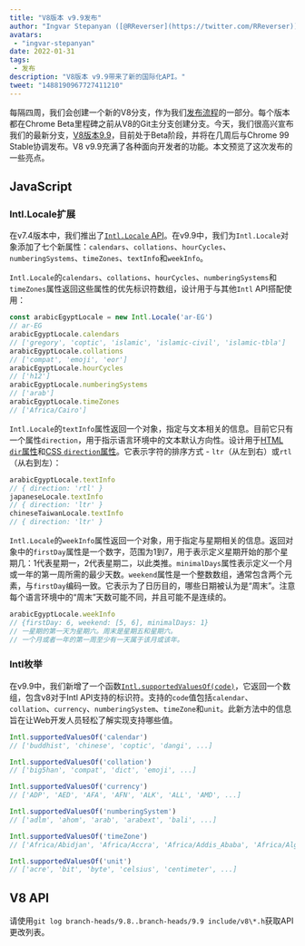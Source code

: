 ```yaml
---
title: "V8版本 v9.9发布"
author: "Ingvar Stepanyan ([@RReverser](https://twitter.com/RReverser)), 达到99%的完成度"
avatars: 
 - "ingvar-stepanyan"
date: 2022-01-31
tags: 
 - 发布
description: "V8版本 v9.9带来了新的国际化API。"
tweet: "1488190967727411210"
---
```

每隔四周，我们会创建一个新的V8分支，作为我们[发布流程](https://v8.dev/docs/release-process)的一部分。每个版本都在Chrome Beta里程碑之前从V8的Git主分支创建分支。今天，我们很高兴宣布我们的最新分支，[V8版本9.9](https://chromium.googlesource.com/v8/v8.git/+log/branch-heads/9.9)，目前处于Beta阶段，并将在几周后与Chrome 99 Stable协调发布。V8 v9.9充满了各种面向开发者的功能。本文预览了这次发布的一些亮点。

<!--truncate-->
## JavaScript

### Intl.Locale扩展

在v7.4版本中，我们推出了[`Intl.Locale` API](https://v8.dev/blog/v8-release-74#intl.locale)。在v9.9中，我们为`Intl.Locale`对象添加了七个新属性：`calendars`、`collations`、`hourCycles`、`numberingSystems`、`timeZones`、`textInfo`和`weekInfo`。

`Intl.Locale`的`calendars`、`collations`、`hourCycles`、`numberingSystems`和`timeZones`属性返回这些属性的优先标识符数组，设计用于与其他`Intl` API搭配使用：

```js
const arabicEgyptLocale = new Intl.Locale('ar-EG')
// ar-EG
arabicEgyptLocale.calendars
// ['gregory', 'coptic', 'islamic', 'islamic-civil', 'islamic-tbla']
arabicEgyptLocale.collations
// ['compat', 'emoji', 'eor']
arabicEgyptLocale.hourCycles
// ['h12']
arabicEgyptLocale.numberingSystems
// ['arab']
arabicEgyptLocale.timeZones
// ['Africa/Cairo']
```

`Intl.Locale`的`textInfo`属性返回一个对象，指定与文本相关的信息。目前它只有一个属性`direction`，用于指示语言环境中的文本默认方向性。设计用于[HTML `dir`属性](https://developer.mozilla.org/en-US/docs/Web/HTML/Global_attributes/dir)和[CSS `direction`属性](https://developer.mozilla.org/en-US/docs/Web/CSS/direction)。它表示字符的排序方式 - `ltr`（从左到右）或`rtl`（从右到左）：

```js
arabicEgyptLocale.textInfo
// { direction: 'rtl' }
japaneseLocale.textInfo
// { direction: 'ltr' }
chineseTaiwanLocale.textInfo
// { direction: 'ltr' }
```

`Intl.Locale`的`weekInfo`属性返回一个对象，用于指定与星期相关的信息。返回对象中的`firstDay`属性是一个数字，范围为1到7，用于表示定义星期开始的那个星期几：1代表星期一，2代表星期二，以此类推。`minimalDays`属性表示定义一个月或一年的第一周所需的最少天数。`weekend`属性是一个整数数组，通常包含两个元素，与`firstDay`编码一致。它表示为了日历目的，哪些日期被认为是“周末”。注意每个语言环境中的“周末”天数可能不同，并且可能不是连续的。

```js
arabicEgyptLocale.weekInfo
// {firstDay: 6, weekend: [5, 6], minimalDays: 1}
// 一星期的第一天为星期六。周末是星期五和星期六。
// 一个月或者一年的第一周至少有一天属于该月或该年。
```

### Intl枚举

在v9.9中，我们新增了一个函数[`Intl.supportedValuesOf(code)`](https://developer.mozilla.org/en-US/docs/Web/JavaScript/Reference/Global_Objects/Intl/supportedValuesOf)，它返回一个数组，包含v8对于Intl API支持的标识符。支持的`code`值包括`calendar`、`collation`、`currency`、`numberingSystem`、`timeZone`和`unit`。此新方法中的信息旨在让Web开发人员轻松了解实现支持哪些值。

```js
Intl.supportedValuesOf('calendar')
// ['buddhist', 'chinese', 'coptic', 'dangi', ...]

Intl.supportedValuesOf('collation')
// ['big5han', 'compat', 'dict', 'emoji', ...]

Intl.supportedValuesOf('currency')
// ['ADP', 'AED', 'AFA', 'AFN', 'ALK', 'ALL', 'AMD', ...]

Intl.supportedValuesOf('numberingSystem')
// ['adlm', 'ahom', 'arab', 'arabext', 'bali', ...]

Intl.supportedValuesOf('timeZone')
// ['Africa/Abidjan', 'Africa/Accra', 'Africa/Addis_Ababa', 'Africa/Algiers', ...]

Intl.supportedValuesOf('unit')
// ['acre', 'bit', 'byte', 'celsius', 'centimeter', ...]
```

## V8 API

请使用`git log branch-heads/9.8..branch-heads/9.9 include/v8\*.h`获取API更改列表。
